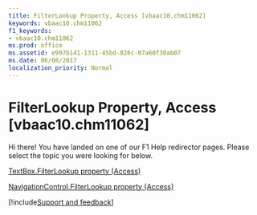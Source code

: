```yaml
---
title: FilterLookup Property, Access [vbaac10.chm11062]
keywords: vbaac10.chm11062
f1_keywords:
- vbaac10.chm11062
ms.prod: office
ms.assetid: e997b141-1311-45bd-826c-07a60f30ab07
ms.date: 06/08/2017
localization_priority: Normal
---
```



# FilterLookup Property, Access [vbaac10.chm11062]

Hi there! You have landed on one of our F1 Help redirector pages. Please select the topic you were looking for below.

[TextBox.FilterLookup property (Access)](http://msdn.microsoft.com/library/5c568366-94a5-8d7a-1fb4-80b4b3ab6c7f%28Office.15%29.aspx)

[NavigationControl.FilterLookup property (Access)](http://msdn.microsoft.com/library/c368853c-6a1c-f104-2180-ebc889cf7e6d%28Office.15%29.aspx)

[!include[Support and feedback](~/includes/feedback-boilerplate.md)]